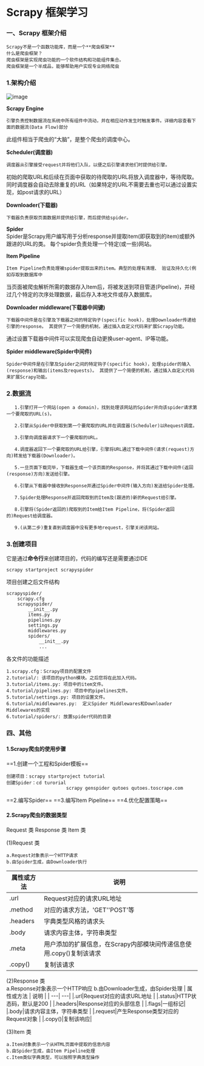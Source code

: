 # Scrapy 框架学习
### 一、Scrapy 框架介绍

	Scrapy不是一个函数功能库，而是一个**爬虫框架**
	什么是爬虫框架？
	爬虫框架是实现爬虫功能的一个软件结构和功能组件集合。
	爬虫框架是一个半成品，能够帮助用户实现专业网络爬虫

### 1.架构介绍

![image](https://github.com/YilK/Web-Crawler/blob/master/Scrapy%E7%88%AC%E8%99%AB%E6%A1%86%E6%9E%B6%E5%AD%A6%E4%B9%A0/1.png)


**Scrapy Engine**

	引擎负责控制数据流在系统中所有组件中流动，并在相应动作发生时触发事件。详细内容查看下面的数据流(Data Flow)部分
此组件相当于爬虫的“大脑”，是整个爬虫的调度中心。

**Scheduler(调度器)**

	调度器从引擎接受request并将他们入队，以便之后引擎请求他们时提供给引擎。
初始的爬取URL和后续在页面中获取的待爬取的URL将放入调度器中，等待爬取。同时调度器会自动去除重复的URL（如果特定的URL不需要去重也可以通过设置实现，如post请求的URL）

**Downloader(下载器)**

	下载器负责获取页面数据并提供给引擎，而后提供给spider。

**Spider**
​	
	Spider是Scrapy用户编写用于分析response并提取item(即获取到的item)或额外跟进的URL的类。 每个spider负责处理一个特定(或一些)网站。 

**Item Pipeline**

	Item Pipeline负责处理被spider提取出来的item。典型的处理有清理、 验证及持久化(例如存取到数据库中
当页面被爬虫解析所需的数据存入Item后，将被发送到项目管道(Pipeline)，并经过几个特定的次序处理数据，最后存入本地文件或存入数据库。

**Downloader middleware(下载器中间键)**

	下载器中间件是在引擎及下载器之间的特定钩子(specific hook)，处理Downloader传递给引擎的response。 其提供了一个简便的机制，通过插入自定义代码来扩展Scrapy功能。
通过设置下载器中间件可以实现爬虫自动更换user-agent、IP等功能。

**Spider middleware(Spider中间件)**

	Spider中间件是在引擎及Spider之间的特定钩子(specific hook)，处理spider的输入(response)和输出(items及requests)。 其提供了一个简便的机制，通过插入自定义代码来扩展Scrapy功能。

### 2.数据流


       1.引擎打开一个网站(open a domain)，找到处理该网站的Spider并向该spider请求第一个要爬取的URL(s)。
    
       2.引擎从Spider中获取到第一个要爬取的URL并在调度器(Scheduler)以Request调度。
    
       3.引擎向调度器请求下一个要爬取的URL。
    
       4.调度器返回下一个要爬取的URL给引擎，引擎将URL通过下载中间件(请求(request)方向)转发给下载器(Downloader)。
    
       5.一旦页面下载完毕，下载器生成一个该页面的Response，并将其通过下载中间件(返回(response)方向)发送给引擎。
    
       6.引擎从下载器中接收到Response并通过Spider中间件(输入方向)发送给Spider处理。
    
       7.Spider处理Response并返回爬取到的Item及(跟进的)新的Request给引擎。
    
       8.引擎将(Spider返回的)爬取到的Item给Item Pipeline，将(Spider返回的)Request给调度器。
    
       9.(从第二步)重复直到调度器中没有更多地request，引擎关闭该网站。


### 3.创建项目
它是通过**命令行**来创建项目的，代码的编写还是需要通过IDE
​	

``` 
scrapy startproject scrapyspider
```
项目创建之后文件结构

``` 
scrapyspider/
    scrapy.cfg
    scrapyspider/
        __init__.py
        items.py
        pipelines.py
        settings.py
        middlewares.py
        spiders/
            __init__.py
            ...
```
各文件的功能描述

	1.scrapy.cfg：Scrapy项目的配置文件
	2.tutorial/: 该项目的python模块。之后您将在此加入代码。
	3.tutorial/items.py: 项目中的item文件。
	4.tutorial/pipelines.py: 项目中的pipelines文件。
	5.tutorial/settings.py: 项目的设置文件。
	6.tutorial/middlewares.py:	定义Spider Middlewares和Downloader Middlewares的实现
	6.tutorial/spiders/: 放置spider代码的目录


### 四、其他

#### 1.Scrapy爬虫的使用步骤
==1.创建一个工程和Spider模板==	
``` 
创建项目：scrapy startproject tutorial
创建Spider：cd turorial
					  scrapy genspider qutoes qutoes.toscrape.com
```
==2.编写Spider==
==3.编写Item Pipeline==
==4.优化配置策略==

#### 2.Scrapy爬虫的数据类型
Request 类
Response 类
Item 类

(1)Request 类

	a.Request对象表示一个HTTP请求
	b.由Spider生成，由Downloader执行


|  属性或方法  |   说明  |
| ---| ---|
|.url|Request对应的请求URL地址        |
|.method|对应的请求方法，'GET''POST'等    |
|.headers|字典类型风格的请求头    |
|.body|请求内容主体，字符串类型     |
|.meta|用户添加的扩展信息，在Scrapy内部模块间传递信息使用.copy()复制该请求  |
|.copy()|复制该请求    |

(2)Response 类
​	
	a.Response对象表示一个HTTP响应 
	b.由Downloader生成，由Spider处理
|  属性或方法  |   说明  |
| ---| ---|
|.url|Request对应的请求URL地址        |
|.status|HTTP状态码，默认是200    |
|.headers|Response对应的头部信息    |
|.flags|一组标记|
|.body|请求内容主体，字符串类型     |
|.request|产生Response类型对应的Request对象  |
|.copy()|复制该响应|

(3)Item 类

	a.Item对象表示一个从HTML页面中提取的信息内容 
	b.由Spider生成，由Item Pipeline处理 
	c.Item类似字典类型，可以按照字典类型操作



 
